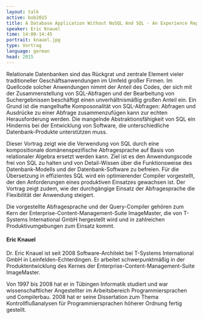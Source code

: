 ```yaml
---
layout: talk
active: bob2015
title: A Database Application Without NoSQL And SQL - An Experience Report
speaker: Eric Knauel
time: 14:00-14:45
portrait: knauel.jpg
type: Vortrag
language: german
head: 2015
---
```


Relationale Datenbanken sind das Rückgrat und zentrale Element vieler
traditioneller Geschäftsanwendungen im Umfeld großer Firmen. Im
Quellcode solcher Anwendungen nimmt der Anteil des Codes, der sich mit
der Zusammenstellung von SQL-Abfragen und der Bearbeitung von
Suchergebnissen beschäftigt einen unverhältnismäßig großen Anteil
ein. Ein Grund ist die mangelhafte Komposonalität von SQL-Abfragen:
Abfragen und Ausdrücke zu einer Abfrage zusammenzufügen kann zur
echten Herausforderung werden. Die mangelnde Abstraktionsfähigkeit von
SQL ein Hindernis bei der Entwicklung von Software, die
unterschiedliche Datenbank-Produkte unterstützen muss.

Dieser Vortrag zeigt wie die Verwendung von SQL durch eine
kompositionale domänenspezifische Abfragesprache auf Basis von
relationaler Algebra ersetzt werden kann. Ziel ist es den
Anwendungscode frei von SQL zu halten und von Detail-Wissen über die
Funktionsweise des Datenbank-Modells und der Datenbank-Software zu
befreien. Für die Übersetzung in effizientes SQL wird ein
optimierender Compiler vorgestellt, der den Anforderungen eines
produktiven Einsatzes gewachsen ist. Der Vortrag zeigt zudem, wie der
durchgängige Einsatz der Abfragesprache die Flexibilität der Anwendung
steigert.

Die vorgestellte Abfragesprache und der Query-Compiler gehören zum
Kern der Enterprise-Content-Management-Suite ImageMaster, die von
T-Systems International GmbH hergestellt wird und in zahlreichen
Produktivumgebungen zum Einsatz kommt.

#### Eric Knauel

Dr. Eric Knauel ist seit 2008 Software-Architekt bei T-Systems
International GmbH in Leinfelden-Echterdingen.  Er arbeitet
schwerpunktmäßig in der Produktentwicklung des Kernes der
Enterprise-Content-Management-Suite ImageMaster.

Von 1997 bis 2008 hat er in Tübingen Informatik studiert und war
wissenschaftlicher Angestellter im Arbeitsbereich Programmiersprachen
und Compilerbau. 2008 hat er seine Dissertation zum Thema
Kontrollflußanalysen für Programmiersprachen höherer Ordnung fertig
gestellt.
